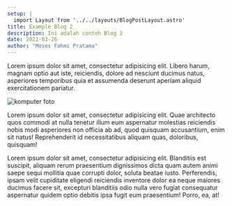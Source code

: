 ```yaml
---
setup: |
  import Layout from '../../layouts/BlogPostLayout.astro'
title: Example Blog 2
description: Ini adalah contoh Blog 2
date: 2022-03-26
author: "Moses Fahmi Pratama"
---
```


Lorem ipsum dolor sit amet, consectetur adipisicing elit. Libero harum, magnam optio aut iste, reiciendis, dolore ad nesciunt ducimus natus, asperiores temporibus quia et assumenda deserunt aperiam aliquid exercitationem pariatur.

![komputer foto](https://i.ibb.co/DWCmBHV/login1.jpg)

Lorem ipsum dolor sit amet, consectetur adipisicing elit. Quae architecto quos commodi at nulla tenetur illum eum aspernatur molestias reiciendis nobis modi asperiores non officia ab ad, quod quisquam accusantium, enim sit natus! Reprehenderit id necessitatibus aliquam quas, doloribus, quisquam!

Lorem ipsum dolor sit amet, consectetur adipisicing elit. Blanditiis est suscipit, aliquam rerum praesentium dignissimos dicta quam autem animi saepe sequi mollitia quae corrupti dolor, soluta beatae iusto. Perferendis, ipsam velit cupiditate eligendi reiciendis inventore dolor ea neque maiores ducimus facere sit, excepturi blanditiis odio nulla vero fugiat consequatur aspernatur quidem optio debitis ipsa fugit eum praesentium! Porro, ea, at!